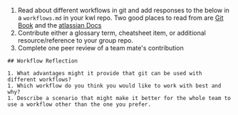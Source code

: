 
1. <i class="fa-solid fa-star"></i> Read about different workflows in git and add responses to the below in a `workflows.md` in your kwl repo. Two good places to read from are [Git Book](https://git-scm.com/book/en/v2/Distributed-Git-Distributed-Workflows#ch05-distributed-git) and the [atlassian Docs](https://www.atlassian.com/git/tutorials/comparing-workflows)
1. Contribute either a glossary term, cheatsheet item, or additional resource/reference to your group repo.
1. Complete one peer review of a team mate's contribution



```
## Workflow Reflection

1. What advantages might it provide that git can be used with different workflows?
1. Which workflow do you think you would like to work with best and why?
1. Describe a scenario that might make it better for the whole team to use a workflow other than the one you prefer.  
```
